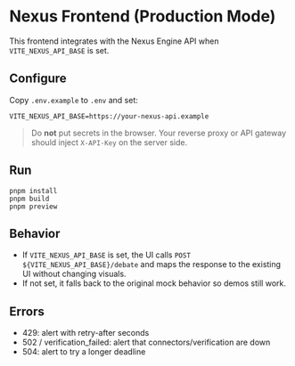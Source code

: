 # Nexus Frontend (Production Mode)

This frontend integrates with the Nexus Engine API when `VITE_NEXUS_API_BASE` is set.

## Configure
Copy `.env.example` to `.env` and set:

```
VITE_NEXUS_API_BASE=https://your-nexus-api.example
```

> Do **not** put secrets in the browser. Your reverse proxy or API gateway should inject `X-API-Key` on the server side.

## Run
```
pnpm install
pnpm build
pnpm preview
```

## Behavior
- If `VITE_NEXUS_API_BASE` is set, the UI calls `POST ${VITE_NEXUS_API_BASE}/debate` and maps the response to the existing UI without changing visuals.
- If not set, it falls back to the original mock behavior so demos still work.

## Errors
- 429: alert with retry-after seconds
- 502 / verification_failed: alert that connectors/verification are down
- 504: alert to try a longer deadline
